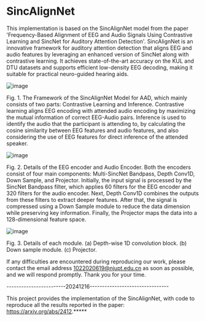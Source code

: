 # SincAlignNet
This implementation is based on the SincAlignNet model from the paper 'Frequency-Based Alignment of EEG and Audio Signals Using Contrastive Learning and SincNet for Auditory Attention Detection'. SincAlignNet is an innovative framework for auditory attention detection that aligns EEG and audio features by leveraging an enhanced version of SincNet along with contrastive learning. It achieves state-of-the-art accuracy on the KUL and DTU datasets and supports efficient low-density EEG decoding, making it suitable for practical neuro-guided hearing aids.

![image](https://github.com/user-attachments/assets/9195f49b-9458-496f-806a-38a7c2a9bbaf)

Fig. 1. The Framework of the SincAlignNet Model for AAD, which mainly consists of two parts: Contrastive Learning and Inference. Contrastive learning aligns EEG encoding with attended audio encoding by maximizing the mutual information of correct EEG-Audio pairs. Inference is used to identify the audio that the participant is attending to, by calculating the cosine similarity between EEG features and audio features, and also considering the use of EEG features for direct inference of the attended speaker.

 ![image](https://github.com/user-attachments/assets/97894fd8-581e-40b1-899a-8f9fa02fb92d)

Fig. 2. Details of the EEG encoder and Audio Encoder. Both the encoders consist of four main components: Multi-SincNet Bandpass, Depth Conv1D, Down Sample, and Projector. Initially, the input signal is processed by the SincNet Bandpass filter, which applies 60 filters for the EEG encoder and 320 filters for the audio encoder. Next, Depth Conv1D combines the outputs from these filters to extract deeper features. After that, the signal is compressed using a Down Sample module to reduce the data dimension while preserving key information. Finally, the Projector maps the data into a 128-dimensional feature space. 

![image](https://github.com/user-attachments/assets/b932075a-2395-4206-b065-e2a2e2527445)

Fig. 3. Details of each module. (a) Depth-wise 1D convolution block. (b) Down sample module. (c) Projector.


If any difficulties are encountered during reproducing our work, please contact the email address 1022020619@njupt.edu.cn as soon as possible, and we will respond promptly. Thank you for your time.

------------------------20241216--------------------------------

This project provides the implementation of the SincAlignNet, with code to reproduce all the results reported in the paper: https://arxiv.org/abs/2412.*****

